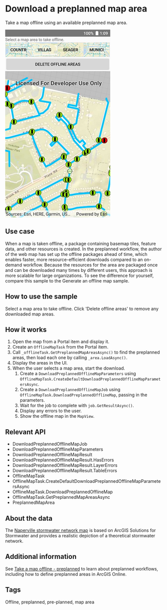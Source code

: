 # Download a preplanned map area

Take a map offline using an available preplanned map area.

![](DownloadPreplannedMap.jpg)

## Use case

When a map is taken offline, a package containing basemap tiles, feature data, and other resources is created. In the preplanned workflow, the author of the web map has set up the offline packages ahead of time, which enables faster, more resource-efficient downloads compared to an on-demand workflow. Because the resources for the area are packaged once and can be downloaded many times by different users, this approach is more scalable for large organizations. To see the difference for yourself, compare this sample to the Generate an offline map sample.

## How to use the sample

Select a map area to take offline. Click 'Delete offline areas' to remove any downloaded map areas.

## How it works

1. Open the map from a Portal item and display it.
2. Create an `OfflineMapTask` from the Portal item.
3. Call `_offlineTask.GetPreplannedMapAreasAsync()` to find the preplanned areas, then load each one by calling `_area.LoadAsync()`.
4. Display the areas in the UI.
5. When the user selects a map area, start the download.
    1. Create a `DownloadPreplannedOfflineMapParameters` using `OfflineMapTask.CreateDefaultDownloadPreplannedOfflineMapParametersAsync`.
    2. Create a `DownloadPreplannedOfflineMapJob` using `OfflineMapTask.DownloadPreplannedOfflineMap`, passing in the parameters.
    3. Wait for the job to complete with `job.GetResultAsync()`.
    4. Display any errors to the user.
    5. Show the offline map in the `MapView`.

## Relevant API

* DownloadPreplannedOfflineMapJob
* DownloadPreplannedOfflineMapParameters
* DownloadPreplannedOfflineMapResult
* DownloadPreplannedOfflineMapResult.HasErrors
* DownloadPreplannedOfflineMapResult.LayerErrors
* DownloadPreplannedOfflineMapResult.TableErrors
* OfflineMapTask
* OfflineMapTask.CreateDefaultDownloadPreplannedOfflineMapParametersAsync
* OfflineMapTask.DownloadPreplannedOfflineMap
* OfflineMapTask.GetPreplannedMapAreasAsync
* PreplannedMapArea

## About the data

The [Naperville stormwater network map](https://arcgisruntime.maps.arcgis.com/home/item.html?id=acc027394bc84c2fb04d1ed317aac674) is based on ArcGIS Solutions for Stormwater and provides a realistic depiction of a theoretical stormwater network.

## Additional information

See [Take a map offline - preplanned](https://developers.arcgis.com/net/latest/wpf/guide/take-map-offline-preplanned.htm) to learn about preplanned workflows, including how to define preplanned areas in ArcGIS Online.

## Tags

Offline, preplanned, pre-planned, map area
